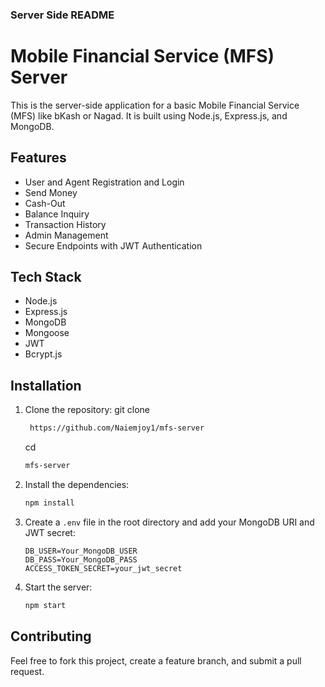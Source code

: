 ### Server Side README

# Mobile Financial Service (MFS) Server

This is the server-side application for a basic Mobile Financial Service (MFS) like bKash or Nagad. It is built using Node.js, Express.js, and MongoDB.

## Features

- User and Agent Registration and Login
- Send Money
- Cash-Out
- Balance Inquiry
- Transaction History
- Admin Management
- Secure Endpoints with JWT Authentication

## Tech Stack

- Node.js
- Express.js
- MongoDB
- Mongoose
- JWT
- Bcrypt.js

## Installation

1. Clone the repository:
   git clone

   ```bash
    https://github.com/Naiemjoy1/mfs-server
   ```

   cd

   ```bash
   mfs-server
   ```

2. Install the dependencies:

   ```bash
   npm install
   ```

3. Create a `.env` file in the root directory and add your MongoDB URI and JWT secret:

   ```plaintext
   DB_USER=Your_MongoDB_USER
   DB_PASS=Your_MongoDB_PASS
   ACCESS_TOKEN_SECRET=your_jwt_secret
   ```

4. Start the server:
   ```bash
   npm start
   ```

## Contributing

Feel free to fork this project, create a feature branch, and submit a pull request.

```

```
